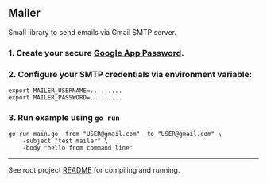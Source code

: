 ## Mailer

Small library to send emails via Gmail SMTP server.

### 1. Create your secure [Google App Password](https://support.google.com/accounts/answer/185833?hl=en).

### 2. Configure your SMTP credentials via environment variable:
```
export MAILER_USERNAME=.........
export MAILER_PASSWORD=.........
```

### 3. Run example using `go run`
```
go run main.go -from "USER@gmail.com" -to "USER@gmail.com" \
    -subject "test mailer" \
    -body "hello from command line"
```

----

See root project [README](../README.md) for compiling and running.
